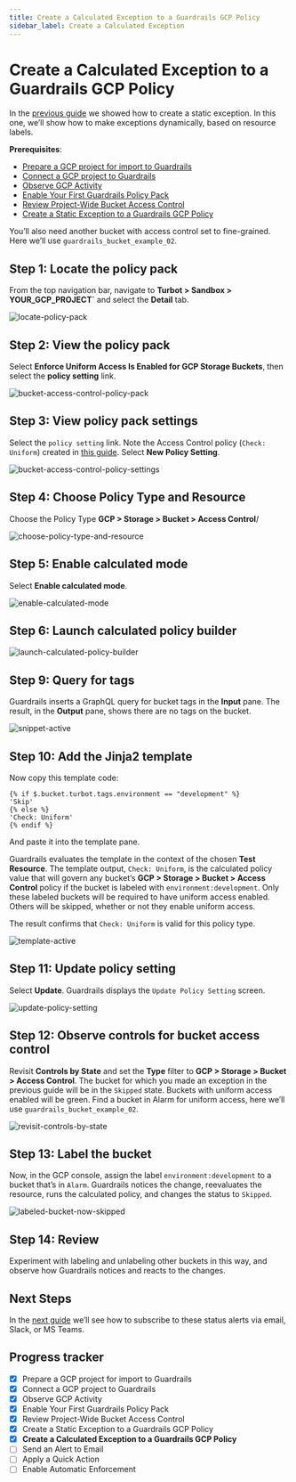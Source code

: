 ```yaml
---
title: Create a Calculated Exception to a Guardrails GCP Policy
sidebar_label: Create a Calculated Exception
---
```



# Create a Calculated Exception to a Guardrails GCP Policy

In the [previous guide](guardrails/docs/runbooks/getting-started-gcp/create_static_exception) we showed how to create a static exception. In this one, we’ll show how to make exceptions dynamically, based on resource labels.

**Prerequisites**:   
  
- [Prepare a GCP project for import to Guardrails](/guardrails/docs/getting-started/getting-started-gcp/prepare-project/)
- [Connect a GCP project to Guardrails](/guardrails/docs/getting-started/getting-started-gcp/connect-project/)
- [Observe GCP Activity](/guardrails/docs/getting-started/getting-started-gcp/observe-gcp-activity/)
- [Enable Your First Guardrails Policy Pack](/guardrails/docs/getting-started/getting-started-gcp/enable-policy-pack/)
- [Review Project-Wide Bucket Access Control](/guardrails/docs/getting-started/getting-started-gcp/review-project-wide/)
- [Create a Static Exception to a Guardrails GCP Policy](/guardrails/docs/getting-started/getting-started-gcp/create-static-exception/)


You’ll also need another bucket with access control set to fine-grained. Here we’ll use `guardrails_bucket_example_02`.

## Step 1: Locate the policy pack

From the top navigation bar, navigate to **Turbot > Sandbox > YOUR_GCP_PROJECT`** and select the **Detail** tab.
<p><img alt="locate-policy-pack" src="/images/docs/guardrails/getting-started/getting-started-gcp/create-calculated-exception/locate-policy-pack.png"/></p>

## Step 2: View the policy pack

Select **Enforce Uniform Access Is Enabled for GCP Storage Buckets**, then select the **policy setting** link.
<p><img alt="bucket-access-control-policy-pack" src="/images/docs/guardrails/getting-started/getting-started-gcp/create-calculated-exception/bucket-access-control-policy-pack.png"/></p>

## Step 3: View policy pack settings

Select the `policy setting` link. Note the Access Control policy (`Check: Uniform`) created in [this guide](/guardrails/docs/getting-started/getting-started-gc[/enable-policy-pack). Select **New Policy Setting**.
<p><img alt="bucket-access-control-policy-settings" src="/images/docs/guardrails/getting-started/getting-started-gcp/create-calculated-exception/bucket-access-control-policy-settings.png"/></p>  


## Step 4: Choose Policy Type and Resource

Choose the Policy Type **GCP > Storage > Bucket > Access Control**/
<p><img alt="choose-policy-type-and-resource" src="/images/docs/guardrails/getting-started/getting-started-gcp/create-calculated-exception/choose-policy-type-and-resource.png"/></p>

## Step 5: Enable calculated mode

Select **Enable calculated mode**.
<p><img alt="enable-calculated-mode" src="/images/docs/guardrails/getting-started/getting-started-gcp/create-calculated-exception/enable-calculated-mode.png"/></p>

## Step 6: Launch calculated policy builder
<p><img alt="launch-calculated-policy-builder" src="/images/docs/guardrails/getting-started/getting-started-gcp/create-calculated-exception/launch-calculated-policy-builder.png"/></p>

## Step 9: Query for tags

Guardrails inserts a GraphQL query for bucket tags in the **Input** pane. The result, in the **Output** pane, shows there are no tags on the bucket.  
<p><img alt="snippet-active" src="/images/docs/guardrails/getting-started/getting-started-gcp/create-calculated-exception/snippet-active.png"/></p>

## Step 10: Add the Jinja2 template

  
Now copy this template code:  
  
```nunjucks
{% if $.bucket.turbot.tags.environment == "development" %}
'Skip'
{% else %}
'Check: Uniform'
{% endif %}
```

And paste it into the template pane.

Guardrails evaluates the template in the context of the chosen **Test Resource**. The template output, `Check: Uniform`, is the calculated policy value that will govern any bucket’s **GCP > Storage > Bucket > Access Control** policy if the bucket is labeled with `environment:development`. Only these labeled buckets will be required to have uniform access enabled. Others will be skipped, whether or not they enable uniform access.  
  
The result confirms that `Check: Uniform` is valid for this policy type.  
<p><img alt="template-active" src="/images/docs/guardrails/getting-started/getting-started-gcp/create-calculated-exception/template-active.png"/></p>

## Step 11: Update policy setting

Select **Update**. Guardrails displays the `Update Policy Setting` screen.  
<p><img alt="update-policy-setting" src="/images/docs/guardrails/getting-started/getting-started-gcp/create-calculated-exception/update-policy-setting.png"/></p>

## 

## Step 12: Observe controls for bucket access control

Revisit **Controls by State** and set the **Type** filter to **GCP > Storage > Bucket > Access Control**. The bucket for which you made an exception in the previous guide will be in the `Skipped` state. Buckets with uniform access enabled will be green. Find a bucket in Alarm for uniform access, here we’ll use `guardrails_bucket_example_02`.
<p><img alt="revisit-controls-by-state" src="/images/docs/guardrails/getting-started/getting-started-gcp/create-calculated-exception/revisit-controls-by-state.png"/></p>

## Step 13: Label the bucket

Now, in the GCP console, assign the label `environment:development` to a bucket that’s in `Alarm`. Guardrails notices the change, reevaluates the resource, runs the calculated policy, and changes the status to `Skipped`.  
<p><img alt="labeled-bucket-now-skipped" src="/images/docs/guardrails/getting-started/getting-started-gcp/create-calculated-exception/labeled-bucket-now-skipped.png"/></p>

## Step 14: Review

Experiment with labeling and unlabeling other buckets in this way, and observe how Guardrails notices and reacts to the changes. 

## Next Steps

In the [next guide](/guardrails/docs/getting-started/getting-started-gcp/send-alert-to-email) we’ll see how to subscribe to these status alerts via email, Slack, or MS Teams. 


## Progress tracker

- [x] Prepare a GCP project for import to Guardrails
- [x] Connect a GCP project to Guardrails
- [x] Observe GCP Activity
- [x] Enable Your First Guardrails Policy Pack
- [x] Review Project-Wide Bucket Access Control
- [x] Create a Static Exception to a Guardrails GCP Policy
- [x] **Create a Calculated Exception to a Guardrails GCP Policy**
- [ ] Send an Alert to Email
- [ ] Apply a Quick Action
- [ ] Enable Automatic Enforcement
